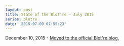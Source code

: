 ```yaml
---
layout: post
title: State of the Blot're - July 2015
series: blotre
date: '2015-07-09 07:55:23'
---
```

December 10, 2015 - [Moved to the official Blot're blog.](http://blog.blot.re/state-of-the-blotre-july-2015/)